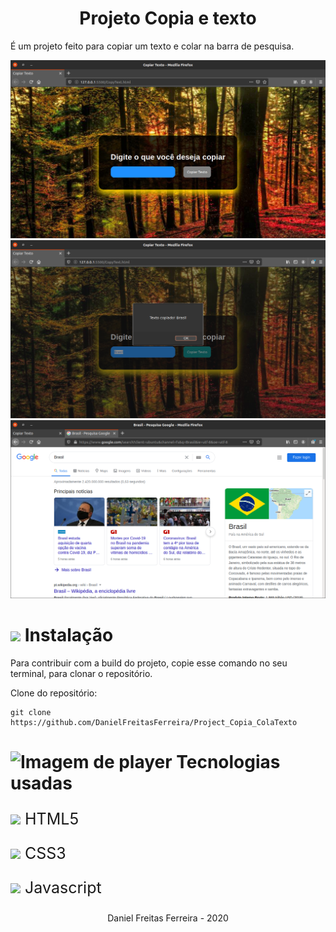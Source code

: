 <h1 style="text-align: center">Projeto Copia e texto</h1>

É um projeto feito para copiar um texto e colar na barra de pesquisa.

<img src="img/imagem1.png"/>
<img src="img/imagem2.png"/>
<img src="img/imagem3.png"/>

<h1>
  <img src="https://github.githubassets.com/images/icons/emoji/unicode/1f6a7.png"/>
  Instalação
</h1> 

Para contribuir com a build do projeto, copie esse comando no seu terminal, para clonar o repositório.

Clone do repositório:
```
git clone https://github.com/DanielFreitasFerreira/Project_Copia_ColaTexto
```
<h1>
  <img src="https://icon-icons.com/icons2/1451/PNG/32/codefolder_99364.png" alt="Imagem de player"/> 
  Tecnologias usadas
</h1> 

<p style="font-size: 25px">
  <img src="https://icon-icons.com/icons2/190/PNG/32/check_23024.png"/> 
  HTML5
</p>
<p style="font-size: 25px">
  <img src="https://icon-icons.com/icons2/190/PNG/32/check_23024.png"/> 
  CSS3
</p>
<p style="font-size: 25px">
  <img src="https://icon-icons.com/icons2/190/PNG/32/check_23024.png"/> 
  Javascript
</p>
<p align="center">
  Daniel Freitas Ferreira - 2020
</p>